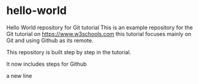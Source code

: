 # hello-world
Hello World repository for Git tutorial
This is an example repository for the Git tutorial on https://www.w3schools.com
this tutorial focuses mainly on Git and using Github as its remote.

This repository is built step by step in the tutorial.

It now includes steps for Github

a new line